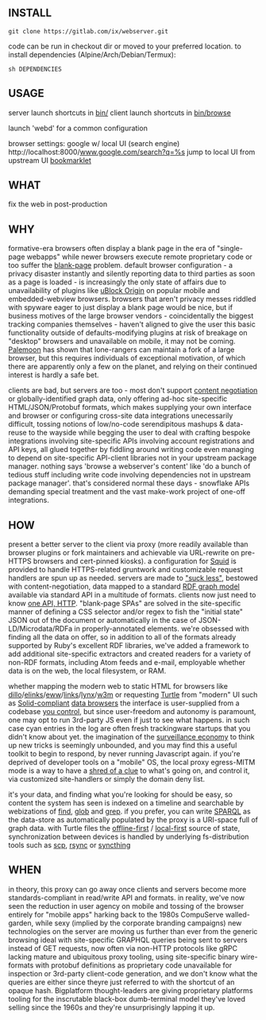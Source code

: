 ## INSTALL

    git clone https://gitlab.com/ix/webserver.git

code can be run in checkout dir or moved to your preferred location. to install dependencies (Alpine/Arch/Debian/Termux):

    sh DEPENDENCIES

## USAGE

server launch shortcuts in [bin/](bin/)
client launch shortcuts in [bin/browse](bin/browse/)

launch 'webd' for a common configuration

browser settings:
google w/ local UI (search engine)  http://localhost:8000/www.google.com/search?q=%s
jump to local UI from upstream UI [bookmarklet](javascript:location.href='http://localhost:8000/'+location.hostname+location.pathname+'?cookie='+encodeURIComponent(document.cookie))

## WHAT

fix the web in post-production

## WHY

formative-era browsers often display a blank page in the era of "single-page webapps" while newer browsers execute remote proprietary code or too suffer the [blank-page](https://docs.google.com/presentation/d/120CBI6_gIGqKflXoGp8UMpge1OJ7hfHNNl7JLARUT_o/edit#slide=id.p) problem. default browser configuration - a privacy disaster instantly and silently reporting data to third parties as soon as a page is loaded - is increasingly the only state of affairs due to unavailability of plugins like [uBlock Origin](https://github.com/gorhill/uBlock) on popular mobile and embedded-webview browsers. browsers that aren't privacy messes riddled with spyware eager to just display a blank page would be nice, but if business motives of the large browser vendors - coincidentally the biggest tracking companies themselves - haven't aligned to give the user this basic functionality outside of defaults-modifying plugins at risk of breakage on "desktop" browsers and unavailable on mobile, it may not be coming. [Palemoon](https://forum.palemoon.org/) has shown that lone-rangers can maintain a fork of a large browser, but this requires individuals of exceptional motivation, of which there are apparently only a few on the planet, and relying on their continued interest is hardly a safe bet.

clients are bad, but servers are too - most don't support [content negotiation](https://www.w3.org/DesignIssues/Conneg) or globally-identified graph data, only offering ad-hoc site-specific HTML/JSON/Protobuf formats, which makes supplying your own interface and browser or configuring cross-site data integrations unecessarily difficult, tossing notions of low/no-code serendipitous mashups & data-reuse to the wayside while begging the user to deal with crafting bespoke integrations involving site-specific APIs involving account registrations and API keys, all glued together by fiddling around writing code even managing to depend on site-specific API-client libraries not in your upstream package manager. nothing says 'browse a webserver's content' like 'do a bunch of tedious stuff including write code involving dependencies not in upstream package manager'. that's considered normal these days  - snowflake APIs demanding special treatment and the vast make-work project of one-off integrations.

## HOW

present a better server to the client via proxy (more readily available than browser plugins or fork maintainers and achievable via URL-rewrite on pre-HTTPS browsers and cert-pinned kiosks). a configuration for [Squid](http://www.squid-cache.org/) is provided to handle HTTPS-related gruntwork and customizable request handlers are spun up as needed. servers are made to ["suck less"](http://suckless.org/philosophy/), bestowed with content-negotiation, data mapped to a standard [RDF graph model](https://www.w3.org/RDF/) available via standard API in a multitude of formats. clients now just need to know [one API, HTTP](https://ruben.verborgh.org/blog/2013/11/29/the-lie-of-the-api/). "blank-page SPAs" are solved in the site-specific manner of defining a CSS selector and/or regex to fish the "initial state" JSON out of the document or automatically in the case of JSON-LD/Microdata/RDFa in properly-annotated elements. we're obsessed with finding all the data on offer, so in addition to all of the formats already supported by Ruby's excellent RDF libraries, we've added a framework to add additional site-specific extractors and created readers for a variety of non-RDF formats, including Atom feeds and e-mail, employable whether data is on the web, the local filesystem, or RAM.

whether mapping the modern web to static HTML for browsers like [dillo](https://www.dillo.org/)/[elinks](http://elinks.or.cz/)/[eww](https://www.gnu.org/software/emacs/manual/html_mono/eww.html)/[links](http://links.twibright.com/)/[lynx](https://lynx.browser.org/)/[w3m](http://w3m.sourceforge.net/) or requesting [Turtle](https://en.wikipedia.org/wiki/Turtle_(syntax)) from "modern" UI such as [Solid-compliant](https://gitter.im/solid/specification) [data browsers](https://github.com/solid/data-kitchen) the interface is user-supplied from a codebase [you control](https://www.gnu.org/philosophy/keep-control-of-your-computing.en.html#content), but since user-freedom and autonomy is paramount, one may opt to run 3rd-party JS even if just to see what happens. in such case cyan entries in the log are often fresh trackingware startups that you didn't know about yet. the imagination of the [surveillance economy](https://news.harvard.edu/gazette/story/2019/03/harvard-professor-says-surveillance-capitalism-is-undermining-democracy/) to think up new tricks is seemingly unbounded, and you may find this a useful toolkit to begin to respond, by never running Javascript again. if you're deprived of developer tools on a "mobile" OS, the local proxy egress-MITM mode is a way to have a [shred of a clue](https://github.com/OxfordHCC/tracker-control-android) to what's going on, and control it, via customized site-handlers or simply the domain deny list.

it's your data, and finding what you're looking for should be easy, so content the system has seen is indexed on a timeline and searchable by webizations of [find](https://www.gnu.org/software/findutils/manual/html_mono/find.html), [glob](https://en.wikipedia.org/wiki/Glob_(programming)) and [grep](https://www.gnu.org/software/grep/manual/grep.html). if you prefer, you can write [SPARQL](https://github.com/ruby-rdf/sparql) as the data-store as automatically populated by the proxy is a URI-space full of graph data. with Turtle files the [offline-first](https://offlinefirst.org/) / [local-first](https://www.inkandswitch.com/local-first.html) source of state, synchronization between devices is handled by underlying fs-distribution tools such as [scp](https://github.com/openssh/openssh-portable/blob/master/scp.c), [rsync](https://wiki.archlinux.org/index.php/Rsync) or [syncthing](https://syncthing.net/)

## WHEN

in theory, this proxy can go away once clients and servers become more standards-compliant in read/write API and formats. in reality, we've now seen the reduction in user agency on mobile and tossing of the browser entirely for "mobile apps" harking back to the 1980s CompuServe walled-garden, while sexy (implied by the corporate branding campaigns) new technologies on the server are moving us further than ever from the generic browsing ideal with site-specific GRAPHQL queries being sent to servers instead of GET requests, now often via non-HTTP protocols like gRPC lacking mature and ubiquitous proxy tooling, using site-specific binary wire-formats with protobuf definitions as proprietary code unavailable for inspection or 3rd-party client-code generation, and we don't know what the queries are either since theyre just referred to with the shortcut of an opaque hash. Bigplatform thought-leaders are giving proprietary platforms tooling for the inscrutable black-box dumb-terminal model they've loved selling since the 1960s and they're unsurprisingly lapping it up.
